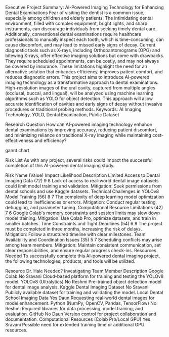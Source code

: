 Executive Project Summary: AI-Powered Imaging Technology for Enhancing Dental Examinations
Fear of visiting the dentist is a common issue, especially among children and elderly patients. The intimidating dental environment, filled with complex equipment, bright lights, and sharp instruments, can discourage individuals from seeking timely dental care. Additionally, conventional dental examinations require healthcare professionals to manually inspect each tooth, which is time-consuming, can cause discomfort, and may lead to missed early signs of decay. Current diagnostic tools such as X-rays, including Orthopantomograms (OPG) and bitewing X-rays, offer effective imaging solutions but come with drawbacks. They require scheduled appointments, can be costly, and may not always be covered by insurance. These limitations highlight the need for an alternative solution that enhances efficiency, improves patient comfort, and reduces diagnostic errors. This project aims to introduce AI-powered imaging technology as a transformative approach to dental examinations. High-resolution images of the oral cavity, captured from multiple angles (occlusal, buccal, and lingual), will be analyzed using machine learning algorithms such as YOLO for object detection. This approach will allow accurate identification of cavities and early signs of decay without invasive procedures or traditional probing methods. Keywords: AI Imaging Technology, YOLO, Dental Examination, Public Dataset

Research Question
How can AI-powered imaging technology enhance dental examinations by improving accuracy, reducing patient discomfort, and minimizing reliance on traditional X-ray imaging while maintaining cost-effectiveness and efficiency?

gannt chart

Risk List
As with any project, several risks could impact the successful completion of this AI-powered dental imaging study.

Risk Name (Value)	Impact	Likelihood	Description
Limited Access to Dental Imaging Data (72)	9	8	Lack of access to real-world dental image datasets could limit model training and validation. Mitigation: Seek permissions from dental schools and use Kaggle datasets.
Technical Challenges in YOLOv8 Model Training (56)	8	7	The complexity of deep learning model optimization could lead to inefficiencies or errors. Mitigation: Conduct regular testing, debugging, and parameter tuning.
Computational Resource Limitations (42)	7	6	Google Colab's memory constraints and session limits may slow down model training. Mitigation: Use Colab Pro, optimize datasets, and train in smaller batches.
Time Constraints and Tight Deadlines (54)	6	9	The project must be completed in three months, increasing the risk of delays. Mitigation: Follow a structured timeline with clear milestones.
Team Availability and Coordination Issues (35)	5	7	Scheduling conflicts may arise among team members. Mitigation: Maintain consistent communication, set clear responsibilities, and ensure regular progress check-ins.
Resources Needed
To successfully complete this AI-powered dental imaging project, the following technologies, products, and tools will be utilized.

Resource	Dr. Hale Needed?	Investigating Team Member	Description
Google Colab	No	Sravani	Cloud-based platform for training and testing the YOLOv8 model.
YOLOv8 (Ultralytics)	No	Reshmi	Pre-trained object detection model for dental image analysis.
Kaggle Dental Imaging Dataset	No	Sravani	Publicly available dataset for training and validating the model.
Local Dental School Imaging Data	Yes	Daun	Requesting real-world dental images for model enhancement.
Python (NumPy, OpenCV, Pandas, TensorFlow)	No	Reshmi	Required libraries for data processing, model training, and evaluation.
GitHub	No	Daun	Version control for project collaboration and documentation.
Computational Resources (Colab Pro/Local GPU)	Yes	Sravani	Possible need for extended training time or additional GPU resources.
